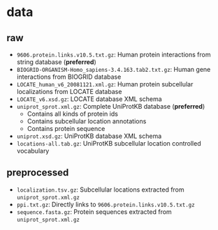 # data

## raw

* `9606.protein.links.v10.5.txt.gz`: Human protein interactions from string database (**preferred**)
* `BIOGRID-ORGANISM-Homo_sapiens-3.4.163.tab2.txt.gz`: Human gene interactions from BIOGRID database
* `LOCATE_human_v6_20081121.xml.gz`: Human protein subcellular localizations from LOCATE database
* `LOCATE_v6.xsd.gz`: LOCATE database XML schema
* `uniprot_sprot.xml.gz`: Complete UniProtKB database (**preferred**)
    - Contains all kinds of protein ids
    - Contains subcellular location annotations
    - Contains protein sequence
* `uniprot.xsd.gz`: UniProtKB database XML schema
* `locations-all.tab.gz`: UniProtKB subcellular location controlled vocabulary

## preprocessed

* `localization.tsv.gz`: Subcellular locations extracted from `uniprot_sprot.xml.gz`
* `ppi.txt.gz`: Directly links to `9606.protein.links.v10.5.txt.gz`
* `sequence.fasta.gz`: Protein sequences extracted from `uniprot_sprot.xml.gz`
